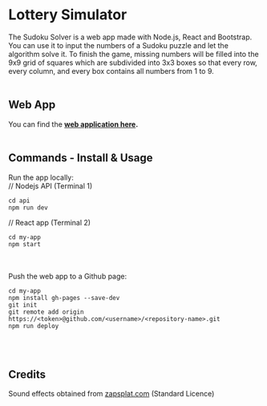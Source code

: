 # Lottery Simulator
The Sudoku Solver is a web app made with Node.js, React and Bootstrap. You can use it to input the numbers of a Sudoku puzzle and let the algorithm solve it. To finish the game, missing numbers will be filled into the 9x9 grid of squares which are subdivided into 3x3 boxes so that every row, every column, and every box contains all numbers from 1 to 9.
<br><br>

## Web App ##
You can find the <b><a href="https://gh28942.github.io/sudoku-solver/">web application here</a>.</b>
<br><br>

<!--## Video Demo ##
<p align="center">
	<a href="https://www.youtube.com/watch?v=P0FcoEb87cU" target="_blank" rel="noopener noreferrer">
		<img src="scr/yt-thumb.jpg" alt="Watch the video" width="60%" height="60%">
	</a>
</p>
											  
## Screenshots ##
![Overview over lotto games](scr/lotto-overview.jpg?raw=true "Overview over lotto games")
<p align="center">Overview over lotto games.</p>
<br><br>

![Lotto game UI](scr/lotto-game.jpg?raw=true "Lotto game UI")
<p align="center">Lotto game UI.</p>
<br><br>

![Lotto game UI](scr/lotto-game.jpg?raw=true "Lotto game UI")
<p align="center">Lotto game UI.</p>
<br><br>

![Lotto game UI](scr/lotto-game.jpg?raw=true "Lotto game UI")
<p align="center">Lotto game UI.</p>
<br><br>

## Strategy ##
Two main strategies are used to solve the puzzle: 

Explanation here.
<br><br>-->

## Commands - Install & Usage ##
Run the app locally:<br>
// Nodejs API (Terminal 1) 
```
cd api
npm run dev
```
// React app (Terminal 2)
```
cd my-app
npm start
```
<br><br>
Push the web app to a Github page:
```
cd my-app
npm install gh-pages --save-dev
git init
git remote add origin https://<token>@github.com/<username>/<repository-name>.git
npm run deploy
```
<br><br>

## Credits ##
Sound effects obtained from <a href="https://zapsplat.com">zapsplat.com</a> (Standard Licence)<br>




